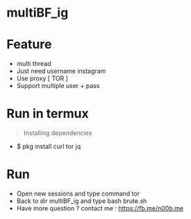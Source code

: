 # multiBF_ig
# Feature
+ multi thread
+ Just need username instagram
+ Use proxy [ TOR ]
+ Support multiple user + pass

# Run in termux
> Installing dependencies
+ $ pkg install curl tor jq

# Run
+ Open new sessions and type command tor
+ Back to dir multiBF_ig and type bash brute.sh
+ Have more question ? contact me : https://fb.me/n00b.me
